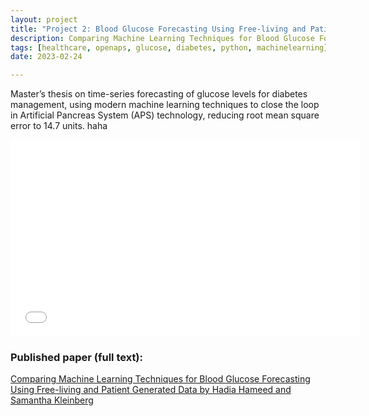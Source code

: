```yaml
---
layout: project
title: "Project 2: Blood Glucose Forecasting Using Free-living and Patient Generated Data"
description: Comparing Machine Learning Techniques for Blood Glucose Forecasting
tags: [healthcare, openaps, glucose, diabetes, python, machinelearning]
date: 2023-02-24

---
```


Master’s thesis on time-series forecasting of glucose levels for diabetes management, using modern machine learning techniques to close the loop in Artificial Pancreas System (APS) technology, reducing root mean square error to 14.7 units. haha

<iframe width="560" height="315" src="www.youtube.com/embed/GUBwxonOdBc" frameborder="0" allow="autoplay; encrypted-media" allowfullscreen></iframe>


### Published paper (full text):
<a href="http://www.healthailab.org/papers/20MLHC.pdf">Comparing Machine Learning Techniques for Blood Glucose
Forecasting Using Free-living and Patient Generated Data by Hadia Hameed and Samantha Kleinberg</a>
